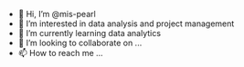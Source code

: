 - 👋 Hi, I’m @mis-pearl
- 👀 I’m interested in data analysis and project management
- 🌱 I’m currently learning data analytics 
- 💞️ I’m looking to collaborate on ...
- 📫 How to reach me ...

<!---
mis-pearl/mis-pearl is a ✨ special ✨ repository because its `README.md` (this file) appears on your GitHub profile.
You can click the Preview link to take a look at your changes.
--->
